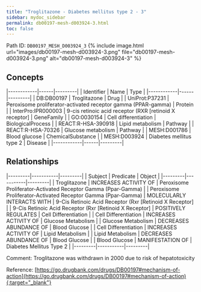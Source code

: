 ```yaml
---
title: "Troglitazone - Diabetes mellitus type 2 - 3"
sidebar: mydoc_sidebar
permalink: db00197-mesh-d003924-3.html
toc: false 
---
```



Path ID: `DB00197_MESH_D003924_3`
{% include image.html url="images/db00197-mesh-d003924-3.png" file="db00197-mesh-d003924-3.png" alt="db00197-mesh-d003924-3" %}

## Concepts

|------------|------|---------|
| Identifier | Name | Type    |
|------------|------|---------|
| DB:DB00197 | Troglitazone | Drug |
| UniProt:P37231 | Peroxisome proliferator-activated receptor gamma (PPAR-gamma) | Protein |
| InterPro:IPR000003 | 9-cis retinoic acid receptor (RXR [retinoid X receptor] | GeneFamily |
| GO:0030154 | Cell differentiation | BiologicalProcess |
| REACT:R-HSA-390918 | Lipid metabolism | Pathway |
| REACT:R-HSA-70326 | Glucose metabolism | Pathway |
| MESH:D001786 | Blood glucose | ChemicalSubstance |
| MESH:D003924 | Diabetes mellitus type 2 | Disease |
|------------|------|---------|

## Relationships

|---------|-----------|---------|
| Subject | Predicate | Object  |
|---------|-----------|---------|
| Troglitazone | INCREASES ACTIVITY OF | Peroxisome Proliferator-Activated Receptor Gamma (Ppar-Gamma) |
| Peroxisome Proliferator-Activated Receptor Gamma (Ppar-Gamma) | MOLECULARLY INTERACTS WITH | 9-Cis Retinoic Acid Receptor (Rxr [Retinoid X Receptor] |
| 9-Cis Retinoic Acid Receptor (Rxr [Retinoid X Receptor] | POSITIVELY REGULATES | Cell Differentiation |
| Cell Differentiation | INCREASES ACTIVITY OF | Glucose Metabolism |
| Glucose Metabolism | DECREASES ABUNDANCE OF | Blood Glucose |
| Cell Differentiation | INCREASES ACTIVITY OF | Lipid Metabolism |
| Lipid Metabolism | DECREASES ABUNDANCE OF | Blood Glucose |
| Blood Glucose | MANIFESTATION OF | Diabetes Mellitus Type 2 |
|---------|-----------|---------|

Comment: Troglitazone was withdrawn in 2000 due to risk of hepatotoxicity

Reference: [https://go.drugbank.com/drugs/DB00197#mechanism-of-action](https://go.drugbank.com/drugs/DB00197#mechanism-of-action){:target="_blank"}